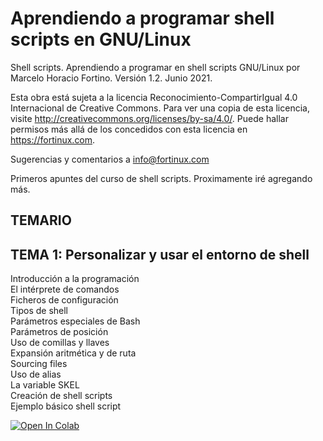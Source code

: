 # Aprendiendo a programar shell scripts en GNU/Linux   
Shell scripts. Aprendiendo a programar en shell scripts GNU/Linux por Marcelo Horacio Fortino. Versión 1.2. Junio 2021.    

Esta obra está sujeta a la licencia Reconocimiento-CompartirIgual 4.0 Internacional de Creative Commons. Para ver una copia de esta licencia, visite http://creativecommons.org/licenses/by-sa/4.0/. Puede hallar permisos más allá de los concedidos con esta licencia en https://fortinux.com.    
    
Sugerencias y comentarios a info@fortinux.com    
     
Primeros apuntes del curso de shell scripts. Proximamente iré agregando más.        
## TEMARIO        
## TEMA 1: Personalizar y usar el entorno de shell    
Introducción a la programación    
El intérprete de comandos    
Ficheros de configuración    
Tipos de shell    
Parámetros especiales de Bash    
Parámetros de posición    
Uso de comillas y llaves    
Expansión aritmética y de ruta    
Sourcing files    
Uso de alias    
La variable SKEL    
Creación de shell scripts    
Ejemplo básico shell script    
      
[![Open In Colab](https://colab.research.google.com/assets/colab-badge.svg)](https://colab.research.google.com/github/fortinux/Shellscripts_Presentacion/blob/main/shellscript-presentacion.ipynb)
